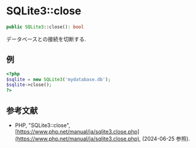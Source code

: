 # SQLite3::close

```php
public SQLite3::close(): bool
```

データベースとの接続を切断する.

## 例

```php
<?php
$sqlite = new SQLite3('mydatabase.db');
$sqlite->close();
?>
```

## 参考文献

- PHP, "SQLite3::close", [https://www.php.net/manual/ja/sqlite3.close.php](https://www.php.net/manual/ja/sqlite3.close.php), (2024-06-25 参照).
  